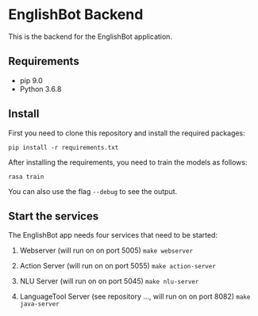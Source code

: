 # EnglishBot Backend
This is the backend for the EnglishBot application.

## Requirements
- pip 9.0
- Python 3.6.8

## Install
First you need to clone this repository and install the required packages:

`pip install -r requirements.txt`

After installing the requirements, you need to train the models as follows:

`rasa train`

You can also use the flag `--debug` to see the output.

## Start the services
The EnglishBot app needs four services that need to be started:
1. Webserver (will run on on port 5005)
`make webserver`

2. Action Server (will run on on port 5055)
`make action-server`

3. NLU Server (will run on on port 5045)
`make nlu-server`

4. LanguageTool Server (see repository ..., will run on on port 8082)
`make java-server`
